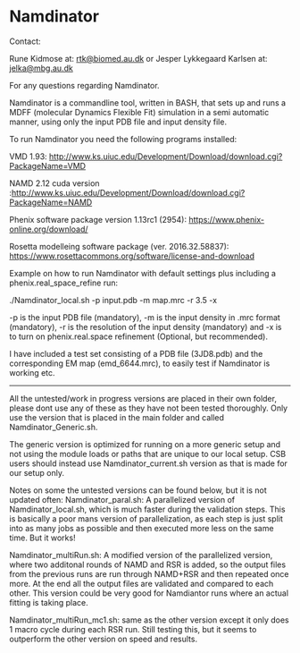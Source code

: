 # Namdinator

Contact:

Rune Kidmose at: rtk@biomed.au.dk
or
Jesper Lykkegaard Karlsen at: jelka@mbg.au.dk

For any questions regarding Namdinator.

Namdinator is a commandline tool, written in BASH, that sets up and runs a MDFF (molecular Dynamics Flexible Fit) simulation in a semi automatic manner, using only the input PDB file and input density file.

To run Namdinator you need the following programs installed:

VMD 1.93: http://www.ks.uiuc.edu/Development/Download/download.cgi?PackageName=VMD

NAMD 2.12 cuda version :http://www.ks.uiuc.edu/Development/Download/download.cgi?PackageName=NAMD

Phenix software package version 1.13rc1 (2954): https://www.phenix-online.org/download/

Rosetta modelleing software package (ver. 2016.32.58837): https://www.rosettacommons.org/software/license-and-download

Example on how to run Namdinator with default settings plus including a phenix.real_space_refine run:

./Namdinator_local.sh -p input.pdb -m map.mrc -r 3.5 -x

-p is the input PDB file (mandatory), -m is the input density in .mrc format (mandatory), -r is the resolution of the input density (mandatory) and -x is to turn on phenix.real.space refinement (Optional, but recommended).


I have included a test set consisting of a PDB file (3JD8.pdb) and the corresponding EM map (emd_6644.mrc), to easily test if Namdinator is working etc. 

----------------------------------
All the untested/work in progress versions are placed in their own folder, please dont use any of these as they have not been tested thoroughly. Only use the version that is placed in the main folder and called Namdinator_Generic.sh.

The generic version is optimized for running on a more generic setup and not using the module loads or paths that are unique to  our local setup. CSB users should instead use Namdinator_current.sh version as that is made for our setup only.


Notes on some the untested versions can be found below, but it is not updated often:
Namdinator_paral.sh: A parallelized version of Namdinator_local.sh, which is much faster during the validation steps. This is basically a poor mans version of parallelization, as each step is just split into as many jobs as possible and then executed more less on the same time. But it works!

Namdinator_multiRun.sh: A modified version of the parallelized version, where two additonal rounds of NAMD and RSR is added, so the output files from the previous runs are run through NAMD+RSR and then repeated once more.  At the end all the output files are validated and compared to each other. This version could be very good for Namdiantor runs where an actual fitting is taking place.

Namdinator_multiRun_mc1.sh: same as the other version except it only does 1 macro cycle during each RSR run. Still testing this, but it seems to outperform the other version on speed and results.